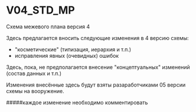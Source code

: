 V04_STD_MP
==========

Схема межевого плана версия 4

Здесь предлагается вносить следующие изменения в 4 версию схемы:
* "косметические" (типизация, иерархия и т.п.)
* исправления явных (очевидных) ошибок 

Здесь, пока, не предполагается внесение "концептуальных" изменений (состав данных и т.п.)

Изменения внесённые здесь будут взяты разаработчиками 05 версии схемы на вооружение.

#####каждое изменение необходимо комментировать
